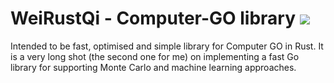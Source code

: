 # WeiRustQi - Computer-GO library [<img src="https://travis-ci.org/kuking/weirustqi.svg?branch=master">](https://travis-ci.org/kuking/weirustqi)
Intended to be fast, optimised and simple library for Computer GO in Rust.
It is a very long shot (the second one for me) on implementing a fast Go library for supporting Monte Carlo and machine learning approaches.
